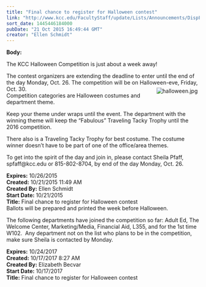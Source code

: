 ```yaml
---
title: "Final chance to register for Halloween contest"
link: "http://www.kcc.edu/FacultyStaff/update/Lists/Announcements/DispForm.aspx?ID=2056"
sort_date: 1445446184000
pubDate: "21 Oct 2015 16:49:44 GMT"
creator: "Ellen Schmidt"
---
```


<div><b>Body:</b> <div class="ExternalClass98D0DFF2CC284B32844946220B24B11D"><p>​The KCC Halloween Competition is just about a week away! </p>
<p>The contest organizers are extending the deadline to enter until the end of the day Monday, Oct. 26. The competition will be on Halloween-eve, Friday, Oct. 30. <img alt="halloween.jpg" src="/FacultyStaff/update/Documents/halloween.jpg" style="vertical-align:auto;float:right;margin:5px" /><br />Competition categories are Halloween costumes and department theme.</p>
<p>Keep your theme under wraps until the event. The department with the winning theme will keep the “Fabulous” Traveling Tacky Trophy until the 2016 competition. </p>
<p>There also is a Traveling Tacky Trophy for best costume. The costume winner doesn’t have to be part of one of the office/area themes.</p>
<p>To get into the spirit of the day and join in, please contact Sheila Pfaff, spfaff@kcc.edu or 815-802-8704, by end of the day Monday, Oct. 26.<br /></p></div></div>
<div><b>Expires:</b> 10/26/2015</div>
<div><b>Created:</b> 10/21/2015 11:49 AM</div>
<div><b>Created By:</b> Ellen Schmidt</div>
<div><b>Start Date:</b> 10/21/2015</div>
<div><b>Title:</b> Final chance to register for Halloween contest</div>
 Ballots will be prepared and printed the week before Halloween.</p>
<p>The following departments have joined the competition so far: Adult Ed, The Welcome Center, Marketing/Media, Financial Aid, L355, and for the 1st time W102.  Any department not on the list who plans to be in the competition, make sure Sheila is contacted by Monday.<br /></p></div></div>
<div><b>Expires:</b> 10/24/2017</div>
<div><b>Created:</b> 10/17/2017 8:27 AM</div>
<div><b>Created By:</b> Elizabeth Becvar</div>
<div><b>Start Date:</b> 10/17/2017</div>
<div><b>Title:</b> Final chance to register for Halloween contest</div>

